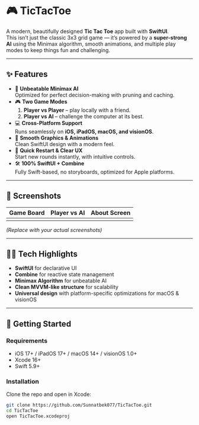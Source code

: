 # 🎮 TicTacToe  

A modern, beautifully designed **Tic Tac Toe** app built with **SwiftUI**.  
This isn’t just the classic 3x3 grid game — it’s powered by a **super-strong AI** using the Minimax algorithm, smooth animations, and multiple play modes to keep things fun and challenging.  

---

## ✨ Features  

- 🧠 **Unbeatable Minimax AI**  
  Optimized for perfect decision-making with pruning and caching.  
- 🎮 **Two Game Modes**  
  1. **Player vs Player** – play locally with a friend.  
  2. **Player vs AI** – challenge the computer at its best.  
- 💻 **Cross-Platform Support**  
  Runs seamlessly on **iOS, iPadOS, macOS, and visionOS**.  
- 🎨 **Smooth Graphics & Animations**  
  Clean SwiftUI design with a modern feel.  
- 🔄 **Quick Restart & Clear UX**  
  Start new rounds instantly, with intuitive controls.  
- 🛠 **100% SwiftUI + Combine**  
  Fully Swift-based, no storyboards, optimized for Apple platforms.  

---

## 📸 Screenshots  

| Game Board | Player vs AI | About Screen |
|------------|--------------|--------------|
|  |  |  |

*(Replace with your actual screenshots)*  

---

## 🧑‍💻 Tech Highlights  

- **SwiftUI** for declarative UI  
- **Combine** for reactive state management  
- **Minimax Algorithm** for unbeatable AI  
- **Clean MVVM-like structure** for scalability  
- **Universal design** with platform-specific optimizations for macOS & visionOS  

---

## 🚀 Getting Started  

### Requirements  
- iOS 17+ / iPadOS 17+ / macOS 14+ / visionOS 1.0+  
- Xcode 16+  
- Swift 5.9+  

### Installation  
Clone the repo and open in Xcode:  

```bash
git clone https://github.com/Sunnatbek077/TicTacToe.git
cd TicTacToe
open TicTacToe.xcodeproj

